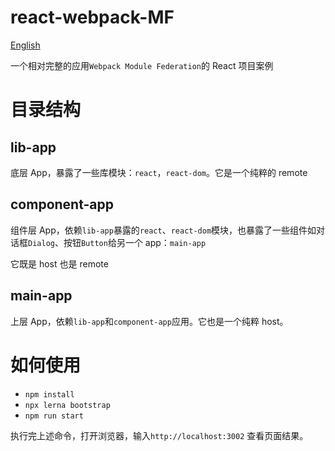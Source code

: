 # react-webpack-MF

[English](./README.md)

一个相对完整的应用`Webpack Module Federation`的 React 项目案例

# 目录结构

## lib-app

底层 App，暴露了一些库模块：`react`，`react-dom`。它是一个纯粹的 remote

## component-app

组件层 App，依赖`lib-app`暴露的`react`、`react-dom`模块，也暴露了一些组件如对话框`Dialog`、按钮`Button`给另一个 app：`main-app`

它既是 host 也是 remote

## main-app

上层 App，依赖`lib-app`和`component-app`应用。它也是一个纯粹 host。

# 如何使用

- `npm install`
- `npx lerna bootstrap`
- `npm run start`

执行完上述命令，打开浏览器，输入`http://localhost:3002` 查看页面结果。

